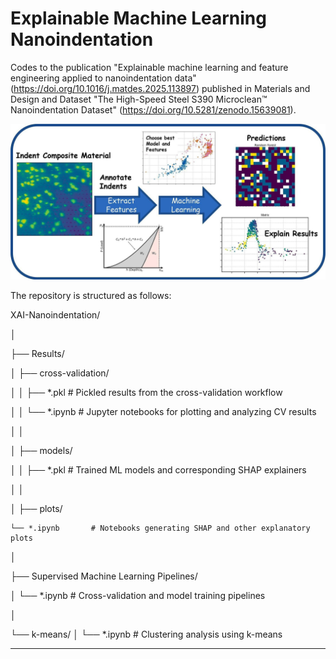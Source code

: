 # Explainable Machine Learning Nanoindentation
Codes to the publication "Explainable machine learning and feature engineering applied to nanoindentation data"  (https://doi.org/10.1016/j.matdes.2025.113897)  published in Materials and Design and Dataset "The High-Speed Steel S390 Microclean™ Nanoindentation Dataset" (https://doi.org/10.5281/zenodo.15639081).

![Graphical_Abstract](./Graphical_Abstract.jpg)


The repository is structured as follows:

XAI-Nanoindentation/

│

├── Results/

│   ├── cross-validation/

│   │   ├── *.pkl         # Pickled results from the cross-validation workflow

│   │   └── *.ipynb       # Jupyter notebooks for plotting and analyzing CV results

│   │

│   ├── models/

│   │   ├── *.pkl         # Trained ML models and corresponding SHAP explainers

│   │

│   ├── plots/

    └── *.ipynb       # Notebooks generating SHAP and other explanatory plots

│

├── Supervised Machine Learning Pipelines/

│   └── *.ipynb           # Cross-validation and model training pipelines

│

└── k-means/
│
└── *.ipynb           # Clustering analysis using k-means

----
    
    













